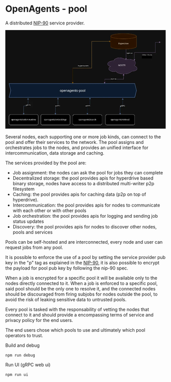# OpenAgents - pool

A distributed [NIP-90](https://github.com/nostr-protocol/nips/blob/master/90.md) service provider.

![OpenAgents Pool](media/pool-overview.webp)

Several nodes, each supporting one or more job kinds, can connect to the pool and offer their services to the network.
The pool assigns and orchestrates jobs to the nodes, and provides an unified interface for intercommunication, data storage and caching.

The services provided by the pool are:
- Job assignment: the nodes can ask the pool for jobs they can complete
- Decentralized storage: the pool provides apis for hyperdrive based binary storage, nodes have access to a distributed multi-writer p2p filesystem
- Caching: the pool provides apis for caching data (p2p on top of hyperdrive).
- Intercommunication: the pool provides apis for nodes to communicate with each other or with other pools
- Job orchestration: the pool provides apis for logging and sending job status updates
- Discovery: the pool provides apis for nodes to discover other nodes, pools and services


Pools can be self-hosted and are interconnected, every node and user can request jobs from any pool. 

It is possible to enforce the use of a pool by setting the service provider pub key in the "p" tag as explained in the [NIP-90](https://github.com/nostr-protocol/nips/blob/master/90.md), it is also possible to encrypt the payload for pool pub key by following the nip-90 spec.

When a job is encrypted for a specific pool it will be available only to the nodes directly connected to it.
When a job is enforced to a specific pool, said pool should be the only one to resolve it, and the connected nodes should be discouraged from firing subjobs for nodes outside the pool, to avoid the risk of leaking sensitive data to untrusted pools.

Every pool is tasked with the responsability of vetting the nodes that connect to it and should provide a encompassing terms of service and privacy policy for the end users.

The end users chose which pools to use and ultimately which pool operators to trust.

Build and debug

```
npm run debug
```

Run UI (gRPC web ui)

```
npm run ui
```